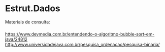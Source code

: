 # Estrut.Dados
Materiais de consulta:
###
https://www.devmedia.com.br/entendendo-o-algoritmo-bubble-sort-em-java/24812
http://www.universidadejava.com.br/pesquisa_ordenacao/pesquisa-binaria/
###

